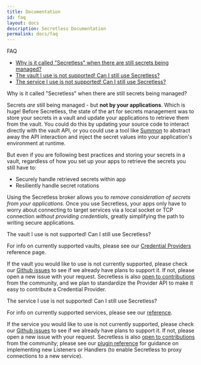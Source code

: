 ```yaml
---
title: Documentation
id: faq
layout: docs
description: Secretless Documentation
permalink: docs/faq
---
```


<p class="card-heading">FAQ</p>

<div class="container-fluid" id="faq-list">
  <ul>
    <li><a href="#faq-why-secretless">Why is it called "Secretless" when there are still secrets being managed?</a></li>
    <li><a href="#faq-vault-not-supported">The vault I use is not supported! Can I still use Secretless?</a></li>
    <li><a href="#faq-service-not-supported">The service I use is not supported! Can I still use Secretless?</a></li>
  </ul>
</div>

<div class="faq" id="faq-why-secretless">
  Why is it called "Secretless" when there are still secrets being managed?
</div>

<p>Secrets <em>are</em> still being managed - but <strong>not by your applications</strong>.
  Which is huge! Before Secretless, the state of the art for secrets management was to store
  your secrets in a vault and update your applications to retrieve them from the vault.
  You could do this by updating your source code to interact directly with the vault
  API, or you could use a tool like <a href="https://cyberark.github.io/summon">Summon</a>
  to abstract away the API interaction and inject the secret values into your application's
  environment at runtime.</p>

<p>But even if you are following best practices and storing your secrets in a vault,
  regardless of how you set up your apps to retrieve the secrets you still have to:</p>
  <ul>
    <li>Securely handle retrieved secrets within app</li>
    <li>Resiliently handle secret rotations</li>
  </ul>

<p>Using the Secretless broker allows you to <em>remove consideration of secrets from
  your applications</em>. Once you use Secretless, your apps only have to worry about
  connecting to target services via a local socket or TCP connection <em>without providing
  credentials</em>, greatly simplifying the path to writing secure applications.</p>

<div class="faq" id="faq-vault-not-supported">
  The vault I use is not supported! Can I still use Secretless?
</div>

<p>For info on currently supported vaults, please see our
  <a href="/docs/reference/providers.html">Credential Providers</a> reference page.</p>

<p>If the vault you would like to use is not currently supported, please check our
  <a href="https://github.com/conjurinc/secretless/issues">Github issues</a> to see
  if we already have plans to support it. If not, please open a new issue with your
  request. Secretless is also <a href="/community.html">open to contributions</a>
  from the community, and we plan to standardize the Provider API to make it easy
  to contribute a Credential Provider.</p>

<div class="faq" id="faq-service-not-supported">
  The service I use is not supported! Can I still use Secretless?
</div>

<p>For info on currently supported services, please see our <a href="/docs/reference.html">reference</a>.</p>

<p>If the service you would like to use is not currently supported, please check our
  <a href="https://github.com/conjurinc/secretless/issues">Github issues</a> to see if
  we already have plans to support it. If not, please open a new issue with your request.
  Secretless is also <a href="/community.html">open to contributions</a> from the community;
  please see our <a href="/generated/pkg_secretless_plugin_v1.html">plugin reference</a>
  for guidance on implementing new Listeners or Handlers (to enable Secretless to proxy
  connections to a new service).</p>
